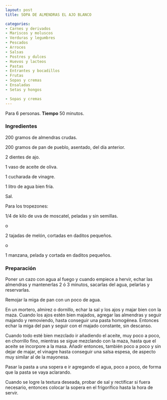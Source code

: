 ```yaml
---
layout: post
title: SOPA DE ALMENDRAS EL AJO BLANCO

categories:
- Carnes y derivados
- Mariscos y moluscos
- Verduras y legumbres
- Pescados
- Arroces
- Salsas
- Postres y dulces
- Huevos y lacteos
- Pastas
- Entrantes y bocadillos
- Frutas
- Sopas y cremas
- Ensaladas
- Setas y hongos

- Sopas y cremas
---
```

Para 6 personas.
<b>Tiempo</b> 50 minutos.

<h3>Ingredientes</h3>
200 gramos de almendras crudas.

200 gramos de pan de pueblo, asentado, del día anterior.

2 dientes de ajo.

1 vaso de aceite de oliva.

1 cucharada de vinagre.

1 litro de agua bien fría.

Sal.

Para los tropezones:

1/4 de kilo de uva de moscatel, peladas y sin semillas.

o

2 tajadas de melón, cortadas en daditos pequeños.

o

1 manzana, pelada y cortada en daditos pequeños.

<h3>Preparación</h3>
Poner un cazo con agua al fuego y cuando empiece a hervir, echar las almendras y mantenerlas 2 ó 3 minutos, sacarlas del agua, pelarlas y reservarlas.

Remojar la miga de pan con un poco de agua.

En un mortero, almirez o dornillo, echar la sal y los ajos y majar bien con la maza. Cuando los ajos estén bien majados, agregar las almendras y seguir majando y removiendo, hasta conseguir una pasta homogénea. Entonces echar la miga del pan y seguir con el majado constante, sin descanso.

Cuando todo esté bien mezclado ir añadiendo el aceite, muy poco a poco, en chorrillo fino, mientras se sigue mezclando con la maza, hasta que el aceite se incorpore a la masa. Añadir entonces, también poco a poco y sin dejar de majar, el vinagre hasta conseguir una salsa espesa, de aspecto muy similar al de la mayonesa.

Pasar la pasta a una sopera e ir agregando el agua, poco a poco, de forma que la pasta se vaya aclarando.

Cuando se logre la textura deseada, probar de sal y rectificar si fuera necesario, entonces colocar la sopera en el frigorífico hasta la hora de servir.

